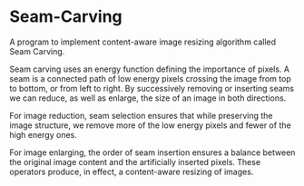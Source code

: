 # Seam-Carving

A program to implement content-aware image resizing algorithm called Seam Carving. 

Seam carving uses an energy function defining the importance of pixels. A seam is a connected path of low energy pixels crossing the image from top to bottom, or from left to right. By successively removing or inserting seams we can reduce, as well as enlarge, the size of an image in both directions. 

For image reduction, seam selection ensures that while preserving the image structure, we remove more of the low energy pixels and fewer of the high energy ones. 

For image enlarging, the order of seam insertion ensures a balance between the original image content and the artificially inserted pixels. These operators produce, in effect, a content-aware resizing of images. 
